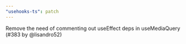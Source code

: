 ```yaml
---
"usehooks-ts": patch
---
```


Remove the need of commenting out useEffect deps in useMediaQuery (#383 by @lisandro52)
